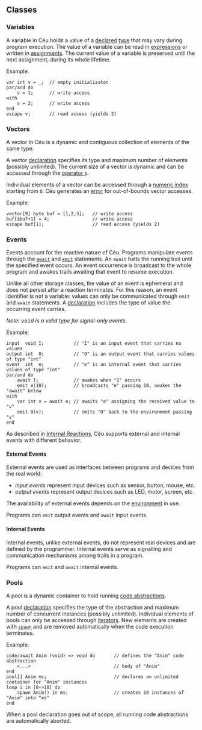 ## Classes

### Variables

A variable in Céu holds a value of a [declared](#TODO) [type](#TODO) that may
vary during program execution.
The value of a variable can be read in [expressions](#TODO) or written in
[assignments](#TODO).
The current value of a variable is preserved until the next assignment, during
its whole lifetime.

<!--
TODO: exceptions for scope/lifetime
- pointers have "instant" lifetime, like fleeting events, scope is unbound
- intermediate values die after "watching", scope is unbound

*Note: since blocks can contain parallel compositions, variables can be read
       and written in trails in parallel.*
-->

Example:

```ceu
var int v = _;  // empty initializaton
par/and do
    v = 1;      // write access
with
    v = 2;      // write access
end
escape v;       // read access (yields 2)
```

### Vectors

A vector In Céu is a dynamic and contiguous collection of elements of the same
type.

A vector [declaration](#TODO) specifies its type and maximum number of elements
(possibly unlimited).
The current size of a vector is dynamic and can be accessed through the
[operator `$`](#TODO).

Individual elements of a vector can be accessed through a
[numeric index](#TODO) starting from `0`.
Céu generates an [error](#TODO) for out-of-bounds vector accesses.

Example:

```ceu
vector[9] byte buf = [1,2,3];   // write access
buf[$buf+1] = 4;                // write access
escape buf[1];                  // read access (yields 2)
```

### Events

Events account for the reactive nature of Céu.
Programs manipulate events through the [`await`](#TODO) and [`emit`](#TODO)
statements.
An `await` halts the running trail until the specified event occurs.
An event occurrence is broadcast to the whole program and awakes trails
awaiting that event to resume execution.

Unlike all other storage classes, the value of an event is ephemeral and does
not persist after a reaction terminates.
For this reason, an event identifier is not a variable: values can only
be communicated through `emit` and `await` statements.
A [declaration](#TODO) includes the type of value the occurring event carries.

*Note: <tt>void</tt> is a valid type for signal-only events.*

Example:

```ceu
input  void I;           // "I" is an input event that carries no values
output int  O;           // "O" is an output event that carries values of type "int"
event  int  e;           // "e" is an internal event that carries values of type "int"
par/and do
    await I;             // awakes when "I" occurs
    emit e(10);          // broadcasts "e" passing 10, awakes the "await" below
with
    var int v = await e; // awaits "e" assigning the received value to "v"
    emit O(v);           // emits "O" back to the environment passing "v"
end
```

As described in [Internal Reactions](#TODO), Céu supports external and internal
events with different behavior.

#### External Events

External events are used as interfaces between programs and devices from the 
real world:

* *input events* represent input devices such as sensor, button, mouse, etc.
* *output events* represent output devices such as LED, motor, screen, etc.

The availability of external events depends on the [environment](#TODO) in use.

Programs can `emit` output events and `await` input events.

<!--
Therefore, external declarations only make pre-existing events visible to a 
program.
Refer to [Environment](#TODO) for information about interfacing with 
external events at the platform level.
-->

<!--
#### External Input Events

As a reactive language, programs in Céu have input events as entry points in
the code through [await statements](#TODO).
Input events represent the notion of [logical time](#TODO) in Céu.

<!-
Only the [environment](#TODO) can emit inputs to the application.
Programs can only `await` input events.
->

#### External Output Events

Output events communicate values from the program back to the
[environment](#TODO).

Programs can only `emit` output events.

-->

#### Internal Events

Internal events, unlike external events, do not represent real devices and are
defined by the programmer.
Internal events serve as signalling and communication mechanisms among trails
in a program.

Programs can `emit` and `await` internal events.

### Pools

A pool is a dynamic container to hold running [code abstractions](#TODO).

A pool [declaration](#TODO) specifies the type of the abstraction and maximum
number of concurrent instances (possibly unlimited).
Individual elements of pools can only be accessed through [iterators](#TODO).
New elements are created with [`spawn`](#TODO) and are removed automatically
when the code execution terminates.

Example:

```ceu
code/await Anim (void) => void do       // defines the "Anim" code abstraction
    <...>                               // body of "Anim"
end
pool[] Anim ms;                         // declares an unlimited container for "Anim" instances
loop i in [0->10[ do
    spawn Anim() in ms;                 // creates 10 instances of "Anim" into "ms"
end
```

When a pool declaration goes out of scope, all running code abstractions are
automatically aborted.

<!--
`TODO: data`
-->
